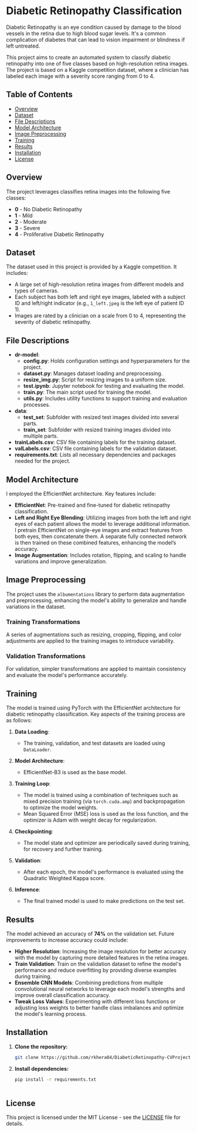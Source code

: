 # Diabetic Retinopathy Classification

Diabetic Retinopathy is an eye condition caused by damage to the blood vessels in the retina due to high blood sugar levels. It's a common complication of diabetes that can lead to vision impairment or blindness if left untreated.

This project aims to create an automated system to classify diabetic retinopathy into one of five classes based on high-resolution retina images. The project is based on a Kaggle competition dataset, where a clinician has labeled each image with a severity score ranging from 0 to 4.

## Table of Contents

- [Overview](#overview)
- [Dataset](#dataset)
- [File Descriptions](#file-descriptions)
- [Model Architecture](#model-architecture)
- [Image Preprocessing](#image-preprocessing)
- [Training](#training)
- [Results](#results)
- [Installation](#installation)
- [License](#license)

## Overview

The project leverages classifies retina images into the following five classes:

- **0** - No Diabetic Retinopathy
- **1** - Mild
- **2** - Moderate
- **3** - Severe
- **4** - Proliferative Diabetic Retinopathy

## Dataset

The dataset used in this project is provided by a Kaggle competition. It includes:

- A large set of high-resolution retina images from different models and types of cameras.
- Each subject has both left and right eye images, labeled with a subject ID and left/right indicator (e.g., `1_left.jpeg` is the left eye of patient ID 1).
- Images are rated by a clinician on a scale from 0 to 4, representing the severity of diabetic retinopathy.

## File Descriptions

- **dr-model**:
  - **config.py**: Holds configuration settings and hyperparameters for the project.
  - **dataset.py**: Manages dataset loading and preprocessing.
  - **resize_img.py**: Script for resizing images to a uniform size.
  - **test.ipynb**: Jupyter notebook for testing and evaluating the model.
  - **train.py**: The main script used for training the model.
  - **utils.py**: Includes utility functions to support training and evaluation processes.
- **data**:
  - **test_set**: Subfolder with resized test images divided into several parts.
  - **train_set**: Subfolder with resized training images divided into multiple parts.
- **trainLabels.csv**: CSV file containing labels for the training dataset.
- **valLabels.csv**: CSV file containing labels for the validation dataset.
- **requirements.txt**: Lists all necessary dependencies and packages needed for the project.


## Model Architecture

I employed the EfficientNet architecture. Key features include:

- **EfficientNet**: Pre-trained and fine-tuned for diabetic retinopathy classification.
- **Left and Right Eye Blending**: Utilizing images from both the left and right eyes of each patient allows the model to leverage additional information. I pretrain EfficientNet on single-eye images and extract features from both eyes, then concatenate them. A separate fully connected network is then trained on these combined features, enhancing the model’s accuracy.
- **Image Augmentation**: Includes rotation, flipping, and scaling to handle variations and improve generalization.

## Image Preprocessing

The project uses the `albumentations` library to perform data augmentation and preprocessing, enhancing the model's ability to generalize and handle variations in the dataset. 

### Training Transformations

A series of augmentations such as resizing, cropping, flipping, and color adjustments are applied to the training images to introduce variability.

### Validation Transformations

For validation, simpler transformations are applied to maintain consistency and evaluate the model's performance accurately.

## Training

The model is trained using PyTorch with the EfficientNet architecture for diabetic retinopathy classification. Key aspects of the training process are as follows:

1. **Data Loading**: 
   - The training, validation, and test datasets are loaded using `DataLoader`.
   
2. **Model Architecture**: 
   - EfficientNet-B3 is used as the base model.
   
3. **Training Loop**: 
   - The model is trained using a combination of techniques such as mixed precision training (via `torch.cuda.amp`) and backpropagation to optimize the model weights.
   - Mean Squared Error (MSE) loss is used as the loss function, and the optimizer is Adam with weight decay for regularization.
   
4. **Checkpointing**:
   - The model state and optimizer are periodically saved during training, for recovery and further training.

5. **Validation**:
   - After each epoch, the model's performance is evaluated using the Quadratic Weighted Kappa score.

6. **Inference**:
   - The final trained model is used to make predictions on the test set.


## Results

The model achieved an accuracy of **74%** on the validation set. Future improvements to increase accuracy could include:

- **Higher Resolution**: Increasing the image resolution for better accuracy with the model by capturing more detailed features in the retina images.
- **Train Validation**: Train on the validation dataset to refine the model's performance and reduce overfitting by providing diverse examples during training.
- **Ensemble CNN Models**: Combining predictions from multiple convolutional neural networks to leverage each model's strengths and improve overall classification accuracy.
- **Tweak Loss Values**: Experimenting with different loss functions or adjusting loss weights to better handle class imbalances and optimize the model's learning process.


## Installation

1. **Clone the repository:**

   ```bash
   git clone https://github.com/rkhera04/DiabeticRetinopathy-CVProject.git
   ```
   
2. **Install dependencies:**

   ```bash
   pip install -r requirements.txt
 
## License

This project is licensed under the MIT License - see the [LICENSE](LICENSE) file for details.


